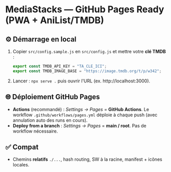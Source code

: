 # MediaStacks — GitHub Pages Ready (PWA + AniList/TMDB)

## ⚙️ Démarrage en local
1. Copier `src/config.sample.js` en `src/config.js` et mettre votre **clé TMDB** :
   ```js
   export const TMDB_API_KEY = "TA_CLE_ICI";
   export const TMDB_IMAGE_BASE = "https://image.tmdb.org/t/p/w342";
   ```
2. Lancer : `npx serve .` puis ouvrir l'URL (ex. http://localhost:3000).

## 🌐 Déploiement GitHub Pages
- **Actions** (recommandé) : *Settings → Pages* = **GitHub Actions**. Le workflow `.github/workflows/pages.yml` déploie à chaque push (avec annulation auto des runs en cours).
- **Deploy from a branch** : *Settings → Pages* = **main / root**. Pas de workflow nécessaire.

## ✅ Compat
- Chemins **relatifs** `./...`, hash routing, SW à la racine, manifest + icônes locales.
